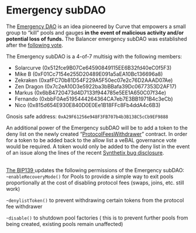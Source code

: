 # Emergency subDAO

The [Emergency DAO](https://dao.curve.fi/emergencymembers) is an idea pioneered by Curve that empowers a small group to “kill” pools and gauges **in the** **event of malicious activity and/or potential loss of funds.** The Balancer emergency subDAO was established after the [following vote](https://vote.balancer.fi/#/proposal/0x63fab7ab9ef5b9579dabb82058b8ea309e39c766d435438b55fff8db7c1f69fd).&#x20;

The Emergency subDAO is a 4-of-7 multisig with the following members:

* Solarcurve (0x512fce9B07Ce64590849115EE6B32fd40eC0f5F3)
* Mike B (0xF01Cc7154e255D20489E091a5aEA10Bc136696a8)
* Zekraken (0xafFC70b81D54F229A5F50ec07e2c76D2AAAD07Ae)
* Zen Dragon (0x7c2eA10D3e5922ba3bBBafa39Dc0677353D2AF17)
* Markus (0x6bB4720473d4D7133f944785e5EE1A650C07f34e)
* Fernando (0xbbF0Ae5195444264364CA7eb7E3BB1971B4c3eCb)
* Nico (0x815d654E930E840D0E0Ee1B18FFc8Fb4ddA4c6B3)

Gnosis safe address: `0xA29F61256e948F3FB707b4b3B138C5cCb9EF9888`

An additional power of the Emergency subDAO will be to add a token to the deny list on the newly created “[ProtocolFeesWithdrawer](https://forum.balancer.fi/t/introduce-protocolfeeswithdrawer/3188)” contract. In order for a token to be added back to the allow list a veBAL governance vote would be required. A token would only be added to the deny list in the event of an issue along the lines of the recent [Synthetix bug disclosure](https://forum.balancer.fi/t/medium-severity-bug-found/3161).

\
[The BIP139 ](https://snapshot.org/#/balancer.eth/proposal/0x6e0d7cbcd35f9b3949bf7f4607d71ac66a97561b0f304a1939c400f710ea0cbd)updates the following permissions of the Emergency subDAO:\
\-`enableRecoveryMode()` for Pools to provide a simple way to exit pools proportionally at the cost of disabling protocol fees (swaps, joins, etc. still work)

\-`denylistToken()` to prevent withdrawing certain tokens from the protocol fee withdrawer

\-`disable()` to shutdown pool factories ( this is to prevent further pools from being created, existing pools remain unaffected)

